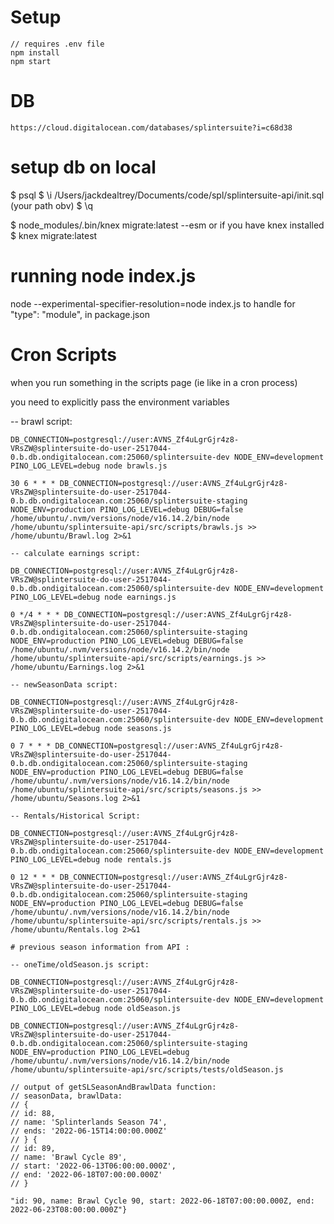 # Setup

```
// requires .env file
npm install
npm start
```

# DB

`https://cloud.digitalocean.com/databases/splintersuite?i=c68d38`

# setup db on local

$ psql
$ \i /Users/jackdealtrey/Documents/code/spl/splintersuite-api/init.sql (your path obv)
$ \q

$ node_modules/.bin/knex migrate:latest --esm
or if you have knex installed
$ knex migrate:latest

# running node index.js

node --experimental-specifier-resolution=node index.js
to handle for "type": "module", in package.json

# Cron Scripts

when you run something in the scripts page (ie like in a cron process)

you need to explicitly pass the environment variables

-- brawl script:

```
DB_CONNECTION=postgresql://user:AVNS_Zf4uLgrGjr4z8-VRsZW@splintersuite-do-user-2517044-0.b.db.ondigitalocean.com:25060/splintersuite-dev NODE_ENV=development PINO_LOG_LEVEL=debug node brawls.js

30 6 * * * DB_CONNECTION=postgresql://user:AVNS_Zf4uLgrGjr4z8-VRsZW@splintersuite-do-user-2517044-0.b.db.ondigitalocean.com:25060/splintersuite-staging NODE_ENV=production PINO_LOG_LEVEL=debug DEBUG=false /home/ubuntu/.nvm/versions/node/v16.14.2/bin/node /home/ubuntu/splintersuite-api/src/scripts/brawls.js >> /home/ubuntu/Brawl.log 2>&1

-- calculate earnings script:

DB_CONNECTION=postgresql://user:AVNS_Zf4uLgrGjr4z8-VRsZW@splintersuite-do-user-2517044-0.b.db.ondigitalocean.com:25060/splintersuite-dev NODE_ENV=development PINO_LOG_LEVEL=debug node earnings.js

0 */4 * * * DB_CONNECTION=postgresql://user:AVNS_Zf4uLgrGjr4z8-VRsZW@splintersuite-do-user-2517044-0.b.db.ondigitalocean.com:25060/splintersuite-staging NODE_ENV=production PINO_LOG_LEVEL=debug DEBUG=false /home/ubuntu/.nvm/versions/node/v16.14.2/bin/node /home/ubuntu/splintersuite-api/src/scripts/earnings.js >> /home/ubuntu/Earnings.log 2>&1

-- newSeasonData script:

DB_CONNECTION=postgresql://user:AVNS_Zf4uLgrGjr4z8-VRsZW@splintersuite-do-user-2517044-0.b.db.ondigitalocean.com:25060/splintersuite-dev NODE_ENV=development PINO_LOG_LEVEL=debug node seasons.js

0 7 * * * DB_CONNECTION=postgresql://user:AVNS_Zf4uLgrGjr4z8-VRsZW@splintersuite-do-user-2517044-0.b.db.ondigitalocean.com:25060/splintersuite-staging NODE_ENV=production PINO_LOG_LEVEL=debug DEBUG=false /home/ubuntu/.nvm/versions/node/v16.14.2/bin/node /home/ubuntu/splintersuite-api/src/scripts/seasons.js >> /home/ubuntu/Seasons.log 2>&1

-- Rentals/Historical Script:

DB_CONNECTION=postgresql://user:AVNS_Zf4uLgrGjr4z8-VRsZW@splintersuite-do-user-2517044-0.b.db.ondigitalocean.com:25060/splintersuite-dev NODE_ENV=development PINO_LOG_LEVEL=debug node rentals.js

0 12 * * * DB_CONNECTION=postgresql://user:AVNS_Zf4uLgrGjr4z8-VRsZW@splintersuite-do-user-2517044-0.b.db.ondigitalocean.com:25060/splintersuite-staging NODE_ENV=production PINO_LOG_LEVEL=debug DEBUG=false /home/ubuntu/.nvm/versions/node/v16.14.2/bin/node /home/ubuntu/splintersuite-api/src/scripts/rentals.js >> /home/ubuntu/Rentals.log 2>&1

# previous season information from API :

-- oneTime/oldSeason.js script:

DB_CONNECTION=postgresql://user:AVNS_Zf4uLgrGjr4z8-VRsZW@splintersuite-do-user-2517044-0.b.db.ondigitalocean.com:25060/splintersuite-dev NODE_ENV=development PINO_LOG_LEVEL=debug node oldSeason.js

DB_CONNECTION=postgresql://user:AVNS_Zf4uLgrGjr4z8-VRsZW@splintersuite-do-user-2517044-0.b.db.ondigitalocean.com:25060/splintersuite-staging NODE_ENV=production PINO_LOG_LEVEL=debug /home/ubuntu/.nvm/versions/node/v16.14.2/bin/node /home/ubuntu/splintersuite-api/src/scripts/tests/oldSeason.js

// output of getSLSeasonAndBrawlData function:
// seasonData, brawlData:
// {
// id: 88,
// name: 'Splinterlands Season 74',
// ends: '2022-06-15T14:00:00.000Z'
// } {
// id: 89,
// name: 'Brawl Cycle 89',
// start: '2022-06-13T06:00:00.000Z',
// end: '2022-06-18T07:00:00.000Z'
// }

"id: 90, name: Brawl Cycle 90, start: 2022-06-18T07:00:00.000Z, end: 2022-06-23T08:00:00.000Z"}
```
